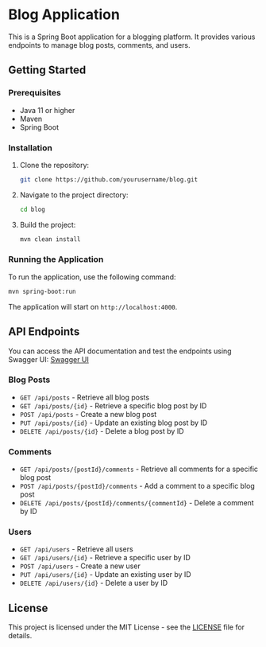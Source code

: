 # Blog Application

This is a Spring Boot application for a blogging platform. It provides various endpoints to manage blog posts, comments, and users.

## Getting Started

### Prerequisites

- Java 11 or higher
- Maven
- Spring Boot

### Installation

1. Clone the repository:
    ```bash
    git clone https://github.com/yourusername/blog.git
    ```
2. Navigate to the project directory:
    ```bash
    cd blog
    ```
3. Build the project:
    ```bash
    mvn clean install
    ```

### Running the Application

To run the application, use the following command:
```bash
mvn spring-boot:run
```

The application will start on `http://localhost:4000`.

## API Endpoints

You can access the API documentation and test the endpoints using Swagger UI:
[Swagger UI](http://localhost:4000/swagger-ui/index.html#)

### Blog Posts

- `GET /api/posts` - Retrieve all blog posts
- `GET /api/posts/{id}` - Retrieve a specific blog post by ID
- `POST /api/posts` - Create a new blog post
- `PUT /api/posts/{id}` - Update an existing blog post by ID
- `DELETE /api/posts/{id}` - Delete a blog post by ID

### Comments

- `GET /api/posts/{postId}/comments` - Retrieve all comments for a specific blog post
- `POST /api/posts/{postId}/comments` - Add a comment to a specific blog post
- `DELETE /api/posts/{postId}/comments/{commentId}` - Delete a comment by ID

### Users

- `GET /api/users` - Retrieve all users
- `GET /api/users/{id}` - Retrieve a specific user by ID
- `POST /api/users` - Create a new user
- `PUT /api/users/{id}` - Update an existing user by ID
- `DELETE /api/users/{id}` - Delete a user by ID

## License

This project is licensed under the MIT License - see the [LICENSE](LICENSE) file for details.
